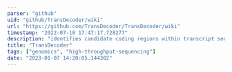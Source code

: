 ```yaml
---
parser: "github"
uid: "github/TransDecoder/wiki"
url: "https://github.com/TransDecoder/TransDecoder/wiki"
timestamp: "2022-07-18 17:47:17.728277"
description: "identifies candidate coding regions within transcript sequences, such as those generated by de novo RNA-Seq transcript assembly using Trinity, or constructed based on RNA-Seq alignments to the genome using Tophat and Cufflinks."
title: "TransDecoder"
tags: ["genomics", "high-throughput-sequencing"]
date: "2023-01-07 14:20:05.144302"
---
```

